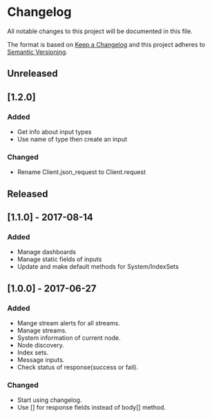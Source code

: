 # Changelog
All notable changes to this project will be documented in this file.

The format is based on [Keep a Changelog](http://keepachangelog.com/en/1.0.0/) and this project adheres to [Semantic Versioning](http://semver.org/spec/v2.0.0.html).

## Unreleased

## [1.2.0]

### Added

- Get info about input types
- Use name of type then create an input

### Changed

- Rename Client.json_request to Client.request

## Released

## [1.1.0] - 2017-08-14

### Added

- Manage dashboards
- Manage static fields of inputs
- Update and make default methods for System/IndexSets

## [1.0.0] - 2017-06-27

### Added

- Mange stream alerts for all streams.
- Manage streams.
- System information of current node.
- Node discovery.
- Index sets.
- Message inputs.
- Check status of response(success or fail).

### Changed

- Start using changelog.
- Use [] for response fields instead of body[] method.

